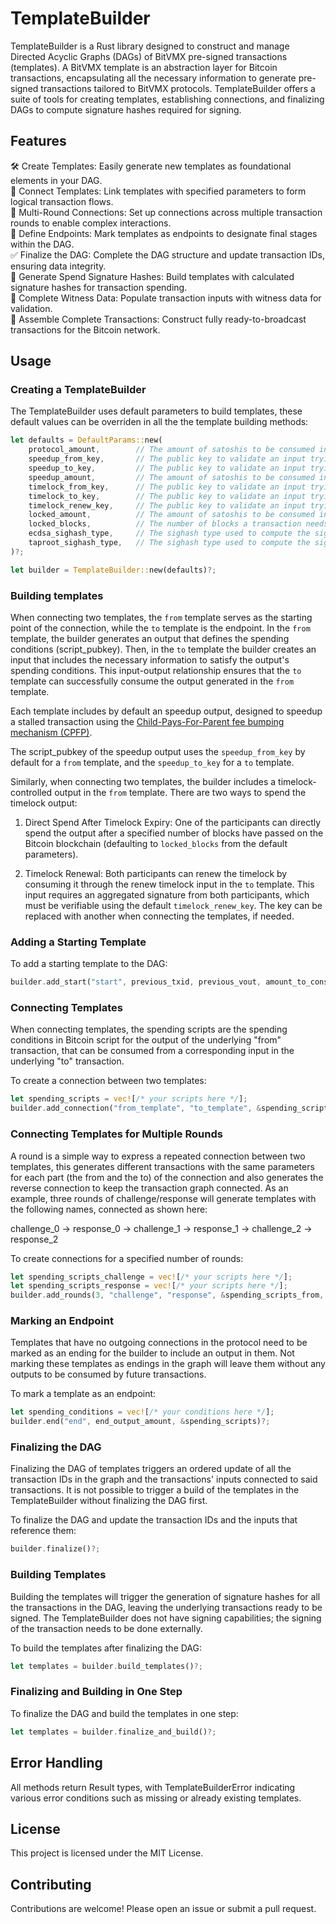 # TemplateBuilder
TemplateBuilder is a Rust library designed to construct and manage Directed Acyclic Graphs (DAGs) of BitVMX pre-signed transactions (templates). A BitVMX template is an abstraction layer for Bitcoin transactions, encapsulating all the necessary information to generate pre-signed transactions tailored to BitVMX protocols. TemplateBuilder offers a suite of tools for creating templates, establishing connections, and finalizing DAGs to compute signature hashes required for signing.

## Features

🛠 Create Templates: Easily generate new templates as foundational elements in your DAG.  
🔗 Connect Templates: Link templates with specified parameters to form logical transaction flows.  
🔄 Multi-Round Connections: Set up connections across multiple transaction rounds to enable complex interactions.  
🏁 Define Endpoints: Mark templates as endpoints to designate final stages within the DAG.  
✅ Finalize the DAG: Complete the DAG structure and update transaction IDs, ensuring data integrity.  
🧮 Generate Spend Signature Hashes: Build templates with calculated signature hashes for transaction spending.  
🧾 Complete Witness Data: Populate transaction inputs with witness data for validation.  
🚀 Assemble Complete Transactions: Construct fully ready-to-broadcast transactions for the Bitcoin network.  

## Usage

### Creating a TemplateBuilder

The TemplateBuilder uses default parameters to build templates, these default values can be overriden in all the the template building methods:

```rust
let defaults = DefaultParams::new(
    protocol_amount,        // The amount of satoshis to be consumed in the protocol output for each template
    speedup_from_key,       // The public key to validate an input trying to spend the speedup output of each 'from' template
    speedup_to_key,         // The public key to validate an input trying to spend the speedup output of each 'to' template
    speedup_amount,         // The amount of satoshis to be consumed in the speedup output for each template
    timelock_from_key,      // The public key to validate an input trying to spend the timelock output of each 'from' template
    timelock_to_key,        // The public key to validate an input trying to spend the timelock output of each 'to' template
    timelock_renew_key,     // The public key to validate an input trying to renew the timelock output of each template
    locked_amount,          // The amount of satoshis to be consumed in the timelock output for each template
    locked_blocks,          // The number of blocks a transaction needs to wait to consume the timelock output of each template
    ecdsa_sighash_type,     // The sighash type used to compute the sighash of a non-taproot input
    taproot_sighash_type,   // The sighash type used to compute the sighash of a taproot input
)?;

let builder = TemplateBuilder::new(defaults)?;
```

### Building templates

When connecting two templates, the `from` template serves as the starting point of the connection, while the `to` template is the endpoint. In the `from` template, the builder generates an output that defines the spending conditions (script_pubkey). Then, in the `to` template the builder creates an input that includes the necessary information to satisfy the output's spending conditions. This input-output relationship ensures that the `to` template can successfully consume the output generated in the `from` template.

Each template includes by default an speedup output, designed to speedup a stalled transaction using the [Child-Pays-For-Parent fee bumping mechanism (CPFP)](https://bitcoinops.org/en/topics/cpfp/).

The script_pubkey of the speedup output uses the `speedup_from_key` by default for a `from` template, and the `speedup_to_key` for a `to` template.

Similarly, when connecting two templates, the builder includes a timelock-controlled output in the `from` template. There are two ways to spend the timelock output:

1. Direct Spend After Timelock Expiry: One of the participants can directly spend the output after a specified number of blocks have passed on the Bitcoin blockchain (defaulting to `locked_blocks` from the default parameters).

2. Timelock Renewal: Both participants can renew the timelock by consuming it through the renew timelock input in the `to` template. This input requires an aggregated signature from both participants, which must be verifiable using the default `timelock_renew_key`. The key can be replaced with another when connecting the templates, if needed.

### Adding a Starting Template

To add a starting template to the DAG:

```rust
builder.add_start("start", previous_txid, previous_vout, amount_to_consume, previous_output_script_pubkey)?;
```

### Connecting Templates

When connecting templates, the spending scripts are the spending conditions in Bitcoin script for the output of the underlying "from" transaction, that can be consumed from a corresponding input in the underlying "to" transaction.

To create a connection between two templates:

```rust
let spending_scripts = vec![/* your scripts here */];
builder.add_connection("from_template", "to_template", &spending_scripts)?;
```

### Connecting Templates for Multiple Rounds

A round is a simple way to express a repeated connection between two templates, this generates different transactions with the same parameters for each part (the from and the to) of the connection and also generates the reverse connection to keep the transaction graph connected. As an example, three rounds of challenge/response will generate templates with the following names, connected as shown here:

challenge_0 -> response_0 -> challenge_1 -> response_1 -> challenge_2 -> response_2

To create connections for a specified number of rounds:

```rust
let spending_scripts_challenge = vec![/* your scripts here */];
let spending_scripts_response = vec![/* your scripts here */];
builder.add_rounds(3, "challenge", "response", &spending_scripts_from, &spending_scripts_to)?;
```

### Marking an Endpoint

Templates that have no outgoing connections in the protocol need to be marked as an ending for the builder to include an output in them. Not marking these templates as endings in the graph will leave them without any outputs to be consumed by future transactions.

To mark a template as an endpoint:

```rust
let spending_conditions = vec![/* your conditions here */];
builder.end("end", end_output_amount, &spending_scripts)?;
```

### Finalizing the DAG

Finalizing the DAG of templates triggers an ordered update of all the transaction IDs in the graph and the transactions' inputs connected to said transactions. It is not possible to trigger a build of the templates in the TemplateBuilder without finalizing the DAG first.

To finalize the DAG and update the transaction IDs and the inputs that reference them:

```rust
builder.finalize()?;
```

### Building Templates

Building the templates will trigger the generation of signature hashes for all the transactions in the DAG, leaving the underlying transactions ready to be signed. The TemplateBuilder does not have signing capabilities; the signing of the transaction needs to be done externally.

To build the templates after finalizing the DAG:

```rust
let templates = builder.build_templates()?;
```

### Finalizing and Building in One Step

To finalize the DAG and build the templates in one step:

```rust
let templates = builder.finalize_and_build()?;
```

## Error Handling

All methods return Result types, with TemplateBuilderError indicating various error conditions such as missing or already existing templates.

## License

This project is licensed under the MIT License.

## Contributing

Contributions are welcome! Please open an issue or submit a pull request.
